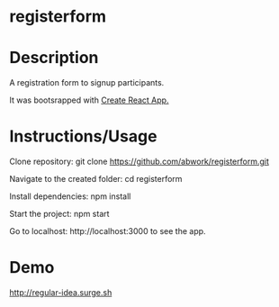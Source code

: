 # registerform

<h1>Description</h1>

A registration form to signup participants.

It was bootsrapped with <a href="https://github.com/facebook/create-react-app">Create React App.</a>

<h1>Instructions/Usage</h1>

Clone repository: git clone https://github.com/abwork/registerform.git

Navigate to the created folder: cd registerform

Install dependencies: npm install

Start the project: npm start

Go to localhost: http://localhost:3000 to see the app.

<h1>Demo</h1>

<a href="http://regular-idea.surge.sh">http://regular-idea.surge.sh</a>
